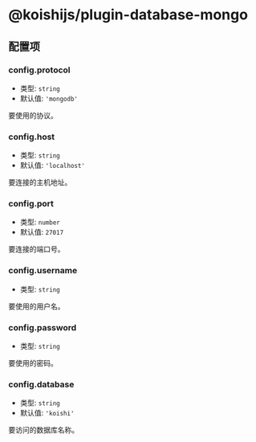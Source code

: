 # @koishijs/plugin-database-mongo

## 配置项

### config.protocol

- 类型: `string`
- 默认值: `'mongodb'`

要使用的协议。

### config.host

- 类型: `string`
- 默认值: `'localhost'`

要连接的主机地址。

### config.port

- 类型: `number`
- 默认值: `27017`

要连接的端口号。

### config.username

- 类型: `string`

要使用的用户名。

### config.password

- 类型: `string`

要使用的密码。

### config.database

- 类型: `string`
- 默认值: `'koishi'`

要访问的数据库名称。
